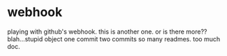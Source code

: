 webhook
=======

playing with github's webhook.
this is another one.
or is there more??
blah...stupid object
one commit
two commits
so many readmes.
too much doc.
